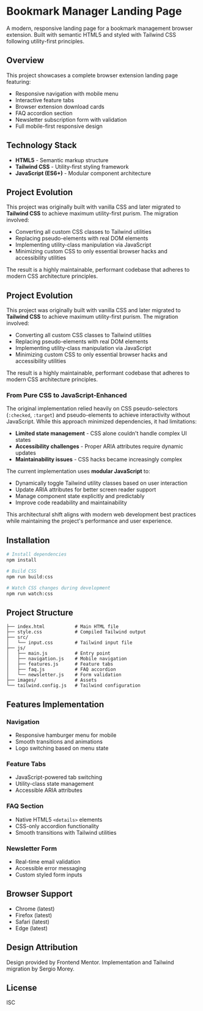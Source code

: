 # Bookmark Manager Landing Page

A modern, responsive landing page for a bookmark management browser extension. Built with semantic HTML5 and styled with Tailwind CSS following utility-first principles.

## Overview

This project showcases a complete browser extension landing page featuring:

- Responsive navigation with mobile menu
- Interactive feature tabs
- Browser extension download cards
- FAQ accordion section
- Newsletter subscription form with validation
- Full mobile-first responsive design

## Technology Stack

- **HTML5** - Semantic markup structure
- **Tailwind CSS** - Utility-first styling framework
- **JavaScript (ES6+)** - Modular component architecture

## Project Evolution

This project was originally built with vanilla CSS and later migrated to **Tailwind CSS** to achieve maximum utility-first purism. The migration involved:

- Converting all custom CSS classes to Tailwind utilities
- Replacing pseudo-elements with real DOM elements
- Implementing utility-class manipulation via JavaScript
- Minimizing custom CSS to only essential browser hacks and accessibility utilities

The result is a highly maintainable, performant codebase that adheres to modern CSS architecture principles.

## Project Evolution

This project was originally built with vanilla CSS and later migrated to **Tailwind CSS** to achieve maximum utility-first purism. The migration involved:

- Converting all custom CSS classes to Tailwind utilities
- Replacing pseudo-elements with real DOM elements
- Implementing utility-class manipulation via JavaScript
- Minimizing custom CSS to only essential browser hacks and accessibility utilities

The result is a highly maintainable, performant codebase that adheres to modern CSS architecture principles.

### From Pure CSS to JavaScript-Enhanced

The original implementation relied heavily on CSS pseudo-selectors (`:checked`, `:target`) and pseudo-elements to achieve interactivity without JavaScript. While this approach minimized dependencies, it had limitations:

- **Limited state management** - CSS alone couldn't handle complex UI states
- **Accessibility challenges** - Proper ARIA attributes require dynamic updates
- **Maintainability issues** - CSS hacks became increasingly complex

The current implementation uses **modular JavaScript** to:

- Dynamically toggle Tailwind utility classes based on user interaction
- Update ARIA attributes for better screen reader support
- Manage component state explicitly and predictably
- Improve code readability and maintainability

This architectural shift aligns with modern web development best practices while maintaining the project's performance and user experience.

## Installation

```bash
# Install dependencies
npm install

# Build CSS
npm run build:css

# Watch CSS changes during development
npm run watch:css
```

## Project Structure

```
├── index.html           # Main HTML file
├── style.css            # Compiled Tailwind output
├── src/
│   └── input.css        # Tailwind input file
├── js/
│   ├── main.js          # Entry point
│   ├── navigation.js    # Mobile navigation
│   ├── features.js      # Feature tabs
│   ├── faq.js           # FAQ accordion
│   └── newsletter.js    # Form validation
├── images/              # Assets
└── tailwind.config.js   # Tailwind configuration
```

## Features Implementation

### Navigation

- Responsive hamburger menu for mobile
- Smooth transitions and animations
- Logo switching based on menu state

### Feature Tabs

- JavaScript-powered tab switching
- Utility-class state management
- Accessible ARIA attributes

### FAQ Section

- Native HTML5 `<details>` elements
- CSS-only accordion functionality
- Smooth transitions with Tailwind utilities

### Newsletter Form

- Real-time email validation
- Accessible error messaging
- Custom styled form inputs

## Browser Support

- Chrome (latest)
- Firefox (latest)
- Safari (latest)
- Edge (latest)

## Design Attribution

Design provided by Frontend Mentor. Implementation and Tailwind migration by Sergio Morey.

## License

ISC
